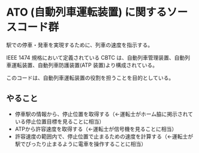 # ATO (自動列車運転装置) に関するソースコード群

駅での停車・発車を実現するために、列車の速度を指示する。

IEEE 1474 規格において定義されている CBTC は、自動列車管理装置、自動列車運転装置、自動列車防護装置(ATP 装置)より構成されている。

このコードは、自動列車運転装置の役割を担うことを目的としている。

## やること
- 停車駅の情報から、停止位置を取得する（←運転士がホーム脇に掲示されている停止位置目標を見ることに相当）
- ATPから許容速度を取得する（←運転士が信号機を見ることに相当）
- 許容速度の範囲内で、停止位置で止まるための速度を計算する（←運転士が駅でぴったり止まるように電車を操作することに相当）
